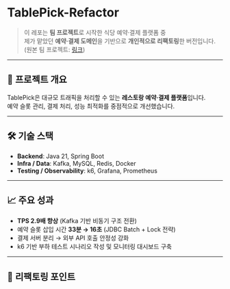 # TablePick-Refactor

> 이 레포는 **팀 프로젝트**로 시작한 식당 예약·결제 플랫폼 중  
> 제가 맡았던 **예약·결제 도메인**을 기반으로 **개인적으로 리팩토링**한 버전입니다.  
> (원본 팀 프로젝트: [링크](https://github.com/orgs/4und-Cloud/repositories))

---

## 🚀 프로젝트 개요
TablePick은 대규모 트래픽을 처리할 수 있는 **레스토랑 예약·결제 플랫폼**입니다.  
예약 슬롯 관리, 결제 처리, 성능 최적화를 중점적으로 개선했습니다.

---

## 🛠 기술 스택
- **Backend**: Java 21, Spring Boot
- **Infra / Data**: Kafka, MySQL, Redis, Docker
- **Testing / Observability**: k6, Grafana, Prometheus

---

## 📈 주요 성과
- **TPS 2.9배 향상** (Kafka 기반 비동기 구조 전환)  
- 예약 슬롯 삽입 시간 **33분 → 16초** (JDBC Batch + Lock 전략)  
- 결제 서버 분리 → 외부 API 호출 안정성 강화  
- k6 기반 부하 테스트 시나리오 작성 및 모니터링 대시보드 구축  

---

## 🔧 리팩토링 포인트


